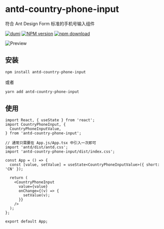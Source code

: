 # antd-country-phone-input

符合 Ant Design Form 标准的手机号输入组件

[![dumi](https://img.shields.io/badge/docs%20by-dumi-blue?style=flat-square)](https://github.com/umijs/dumi) [![NPM version][npm-image]][npm-url] [![npm download][download-image]][download-url] <!-- [![build status][github-actions-image]][github-actions-url] -->

[npm-image]: http://img.shields.io/npm/v/antd-country-phone-input.svg?style=flat-square
[npm-url]: http://npmjs.org/package/antd-country-phone-input
[download-image]: https://img.shields.io/npm/dm/antd-country-phone-input.svg?style=flat-square
[download-url]: https://npmjs.org/package/antd-country-phone-input
<!-- [github-actions-image]: https://github.com/boyuai/antd-country-phone-input/workflows/CI/badge.svg
[github-actions-url]: https://github.com/boyuai/antd-country-phone-input/actions -->

![Preview](https://staticcdn.boyuai.com/user-assets/6074/DvBU2V96oXmxMQ45rrnKUb/2021416-171631.png!png)

## 安装

```bash
npm install antd-country-phone-input
```
或者
```bash
yarn add antd-country-phone-input
```

## 使用

```tsx | pure
import React, { useState } from 'react';
import CountryPhoneInput, {
  CountryPhoneInputValue,
} from 'antd-country-phone-input';

// 通常只需要在 App.js/App.tsx 中引入一次即可
import 'antd/dist/antd.css';
import 'antd-country-phone-input/dist/index.css';

const App = () => {
  const [value, setValue] = useState<CountryPhoneInputValue>({ short: 'CN' });

  return (
    <CountryPhoneInput
      value={value}
      onChange={(v) => {
        setValue(v);
      }}
    />
  );
};

export default App;
```
